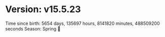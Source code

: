 # Version: v15.5.23
Time since birth: 5654 days, 135697 hours, 8141820 minutes, 488509200 seconds
Season: Spring 🌸
